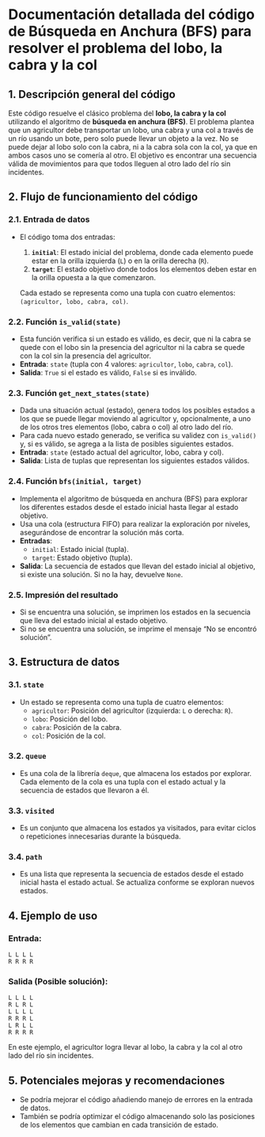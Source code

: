 
# Documentación detallada del código de Búsqueda en Anchura (BFS) para resolver el problema del lobo, la cabra y la col

## 1. Descripción general del código

Este código resuelve el clásico problema del **lobo, la cabra y la col** utilizando el algoritmo de **búsqueda en anchura (BFS)**. El problema plantea que un agricultor debe transportar un lobo, una cabra y una col a través de un río usando un bote, pero solo puede llevar un objeto a la vez. No se puede dejar al lobo solo con la cabra, ni a la cabra sola con la col, ya que en ambos casos uno se comería al otro. El objetivo es encontrar una secuencia válida de movimientos para que todos lleguen al otro lado del río sin incidentes.

## 2. Flujo de funcionamiento del código

### 2.1. Entrada de datos
- El código toma dos entradas:
  1. **`initial`**: El estado inicial del problema, donde cada elemento puede estar en la orilla izquierda (`L`) o en la orilla derecha (`R`).
  2. **`target`**: El estado objetivo donde todos los elementos deben estar en la orilla opuesta a la que comenzaron.
  
  Cada estado se representa como una tupla con cuatro elementos: 
  `(agricultor, lobo, cabra, col)`.

### 2.2. Función `is_valid(state)`
- Esta función verifica si un estado es válido, es decir, que ni la cabra se quede con el lobo sin la presencia del agricultor ni la cabra se quede con la col sin la presencia del agricultor.
- **Entrada**: `state` (tupla con 4 valores: `agricultor`, `lobo`, `cabra`, `col`).
- **Salida**: `True` si el estado es válido, `False` si es inválido.

### 2.3. Función `get_next_states(state)`
- Dada una situación actual (estado), genera todos los posibles estados a los que se puede llegar moviendo al agricultor y, opcionalmente, a uno de los otros tres elementos (lobo, cabra o col) al otro lado del río.
- Para cada nuevo estado generado, se verifica su validez con `is_valid()` y, si es válido, se agrega a la lista de posibles siguientes estados.
- **Entrada**: `state` (estado actual del agricultor, lobo, cabra y col).
- **Salida**: Lista de tuplas que representan los siguientes estados válidos.

### 2.4. Función `bfs(initial, target)`
- Implementa el algoritmo de búsqueda en anchura (BFS) para explorar los diferentes estados desde el estado inicial hasta llegar al estado objetivo.
- Usa una cola (estructura FIFO) para realizar la exploración por niveles, asegurándose de encontrar la solución más corta.
- **Entradas**:
  - `initial`: Estado inicial (tupla).
  - `target`: Estado objetivo (tupla).
- **Salida**: La secuencia de estados que llevan del estado inicial al objetivo, si existe una solución. Si no la hay, devuelve `None`.

### 2.5. Impresión del resultado
- Si se encuentra una solución, se imprimen los estados en la secuencia que lleva del estado inicial al estado objetivo.
- Si no se encuentra una solución, se imprime el mensaje “No se encontró solución”.

## 3. Estructura de datos

### 3.1. `state`
- Un estado se representa como una tupla de cuatro elementos:
  - `agricultor`: Posición del agricultor (izquierda: `L` o derecha: `R`).
  - `lobo`: Posición del lobo.
  - `cabra`: Posición de la cabra.
  - `col`: Posición de la col.

### 3.2. `queue`
- Es una cola de la librería `deque`, que almacena los estados por explorar. Cada elemento de la cola es una tupla con el estado actual y la secuencia de estados que llevaron a él.

### 3.3. `visited`
- Es un conjunto que almacena los estados ya visitados, para evitar ciclos o repeticiones innecesarias durante la búsqueda.

### 3.4. `path`
- Es una lista que representa la secuencia de estados desde el estado inicial hasta el estado actual. Se actualiza conforme se exploran nuevos estados.

## 4. Ejemplo de uso

### Entrada:
```
L L L L
R R R R
```

### Salida (Posible solución):
```
L L L L
R L R L
L L L L
R R R L
L R L L
R R R R
```

En este ejemplo, el agricultor logra llevar al lobo, la cabra y la col al otro lado del río sin incidentes.

## 5. Potenciales mejoras y recomendaciones
- Se podría mejorar el código añadiendo manejo de errores en la entrada de datos.
- También se podría optimizar el código almacenando solo las posiciones de los elementos que cambian en cada transición de estado.
